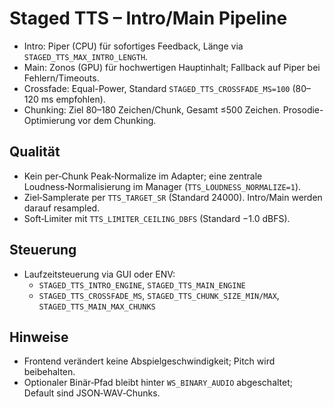 # Staged TTS – Intro/Main Pipeline

- Intro: Piper (CPU) für sofortiges Feedback, Länge via `STAGED_TTS_MAX_INTRO_LENGTH`.
- Main: Zonos (GPU) für hochwertigen Hauptinhalt; Fallback auf Piper bei Fehlern/Timeouts.
- Crossfade: Equal-Power, Standard `STAGED_TTS_CROSSFADE_MS=100` (80–120 ms empfohlen).
- Chunking: Ziel 80–180 Zeichen/Chunk, Gesamt ≤500 Zeichen. Prosodie-Optimierung vor dem Chunking.

## Qualität
- Kein per‑Chunk Peak‑Normalize im Adapter; eine zentrale Loudness‑Normalisierung im Manager (`TTS_LOUDNESS_NORMALIZE=1`).
- Ziel‑Samplerate per `TTS_TARGET_SR` (Standard 24000). Intro/Main werden darauf resampled.
- Soft‑Limiter mit `TTS_LIMITER_CEILING_DBFS` (Standard −1.0 dBFS).

## Steuerung
- Laufzeitsteuerung via GUI oder ENV:
  - `STAGED_TTS_INTRO_ENGINE`, `STAGED_TTS_MAIN_ENGINE`
  - `STAGED_TTS_CROSSFADE_MS`, `STAGED_TTS_CHUNK_SIZE_MIN/MAX`, `STAGED_TTS_MAIN_MAX_CHUNKS`

## Hinweise
- Frontend verändert keine Abspielgeschwindigkeit; Pitch wird beibehalten.
- Optionaler Binär‑Pfad bleibt hinter `WS_BINARY_AUDIO` abgeschaltet; Default sind JSON‑WAV‑Chunks.
